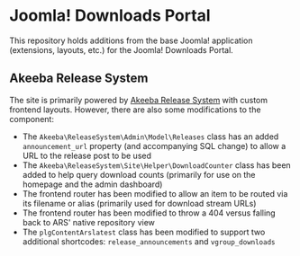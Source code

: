 # Joomla! Downloads Portal

This repository holds additions from the base Joomla! application (extensions, layouts, etc.) for the Joomla! Downloads Portal.

## Akeeba Release System

The site is primarily powered by [Akeeba Release System](https://github.com/akeeba/release-system) with custom frontend layouts. However, there are also some modifications to the component:

- The `Akeeba\ReleaseSystem\Admin\Model\Releases` class has an added `announcement_url` property (and accompanying SQL change) to allow a URL to the release post to be used
- The `Akeeba\ReleaseSystem\Site\Helper\DownloadCounter` class has been added to help query download counts (primarily for use on the homepage and the admin dashboard)
- The frontend router has been modified to allow an item to be routed via its filename or alias (primarily used for download stream URLs)
- The frontend router has been modified to throw a 404 versus falling back to ARS' native repository view
- The `plgContentArslatest` class has been modified to support two additional shortcodes: `release_announcements` and `vgroup_downloads`
